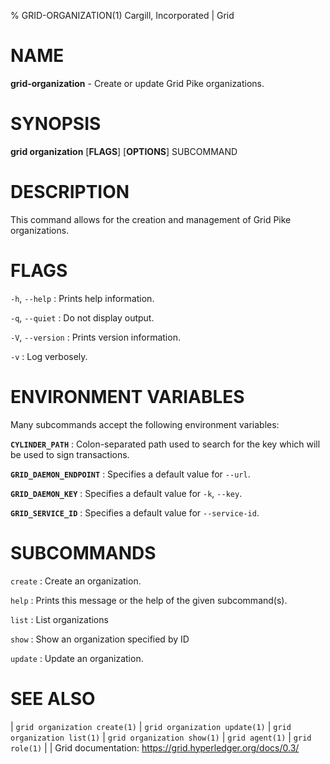 % GRID-ORGANIZATION(1) Cargill, Incorporated | Grid
<!--
  Copyright 2021 Cargill Incorporated
  Licensed under Creative Commons Attribution 4.0 International License
  https://creativecommons.org/licenses/by/4.0/
-->

NAME
====

**grid-organization** - Create or update Grid Pike organizations.

SYNOPSIS
========

**grid organization** \[**FLAGS**\] \[**OPTIONS**\] SUBCOMMAND

DESCRIPTION
===========

This command allows for the creation and management of Grid Pike organizations.

FLAGS
=====

`-h`, `--help`
: Prints help information.

`-q`, `--quiet`
: Do not display output.

`-V`, `--version`
: Prints version information.

`-v`
: Log verbosely.

ENVIRONMENT VARIABLES
=====================

Many subcommands accept the following environment variables:

**`CYLINDER_PATH`**
: Colon-separated path used to search for the key which will be used
  to sign transactions.

**`GRID_DAEMON_ENDPOINT`**
: Specifies a default value for `--url`.

**`GRID_DAEMON_KEY`**
: Specifies a default value for  `-k`, `--key`.

**`GRID_SERVICE_ID`**
: Specifies a default value for `--service-id`.

SUBCOMMANDS
===========

`create`
: Create an organization.

`help`
: Prints this message or the help of the given subcommand(s).

`list`
: List organizations

`show`
: Show an organization specified by ID

`update`
: Update an organization.

SEE ALSO
========
| `grid organization create(1)`
| `grid organization update(1)`
| `grid organization list(1)`
| `grid organization show(1)`
| `grid agent(1)`
| `grid role(1)`
|
| Grid documentation: https://grid.hyperledger.org/docs/0.3/
